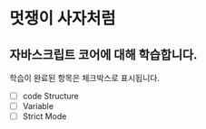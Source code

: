 # 멋쟁이 사자처럼

## 자바스크립트 코어에 대해 학습합니다.

학습이 완료된 항목은 체크박스로 표시됩니다.

- [ ] code Structure
- [ ] Variable
- [ ] Strict Mode

